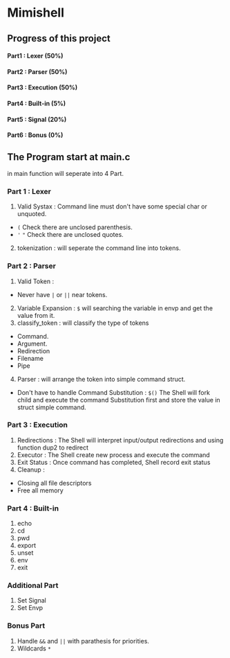 # Mimishell
## Progress of this project
#### Part1 : Lexer (50%)
#### Part2 : Parser (50%)
#### Part3 : Execution (50%)
#### Part4 : Built-in (5%)
#### Part5 : Signal (20%)
#### Part6 : Bonus (0%)
## The Program start at main.c
in main function will seperate into 4 Part.
### Part 1 : Lexer
1. Valid Systax : Command line must don't have some special char or unquoted.
- `(` Check there are unclosed parenthesis. <br>
- `'` `"` Check there are unclosed quotes. <br>
2. tokenization : will seperate the command line into tokens.
### Part 2 : Parser
1. Valid Token :
- Never have `|` or `||` near tokens. <br>
2. Variable Expansion : `$` will searching the variable in envp and get the value from it. <br>
3. classify_token : will classify the type of tokens
- Command.
- Argument.
- Redirection
- Filename
- Pipe
4. Parser : will arrange the token into simple command struct.
- Don't have to handle Command Substitution : `$()` The Shell will fork child and execute the command Substitution first and store the value in struct simple command. <br>
### Part 3 : Execution
1. Redirections : The Shell will interpret input/output redirections and using function dup2 to redirect
2. Executor : The Shell create new process and execute the command
3. Exit Status : Once command has completed, Shell record exit status
4. Cleanup :
- Closing all file descriptors
- Free all memory
### Part 4 : Built-in
1. echo
2. cd
3. pwd
4. export
5. unset
6. env
7. exit
### Additional Part
1. Set Signal
2. Set Envp
### Bonus Part
1. Handle `&&` and `||` with parathesis for priorities.<br> 
2. Wildcards `*` <br>